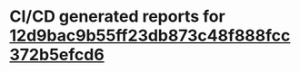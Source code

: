 # CI/CD generated reports for [12d9bac9b55ff23db873c48f888fcc372b5efcd6](https://github.com/hydephp/develop/commit/12d9bac9b55ff23db873c48f888fcc372b5efcd6)
